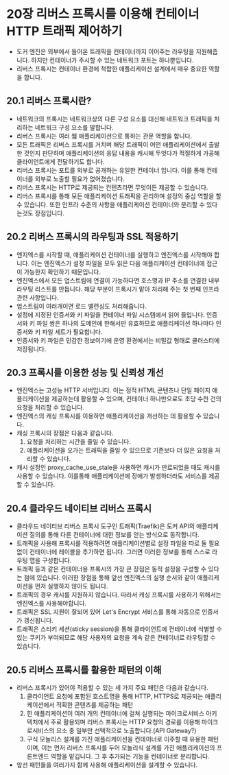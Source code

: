 # 20장 리버스 프록시를 이용해 컨테이너 HTTP 트래픽 제어하기

* 도커 엔진은 외부에서 들어온 트래픽을 컨테이너까지 이어주는 라우팅을 지원해줍니다. 하지만 컨테이너가 주시할 수 있는 네트워크 포트는 하나뿐입니다.
* 리버스 프록시는 컨테이너 환경에 적합한 애플리케이션 설계에서 매우 중요한 역할을 합니다.

## 20.1 리버스 프록시란?

* 네트워크의 프록시는 네트워크상의 다른 구성 요소를 대신해 네트워크 트래픽을 처리하는 네트워크 구성 요소를 말합니다.
* 리버스 프록시는 여러 웹 애플리케이션으로 통하는 관문 역할을 합니다.
* 모든 트래픽은 리버스 프록시를 거치며 해당 트래픽이 어떤 애플리케이션에서 출발한 것인지 판단하며 애플리케이션의 응답 내용을 캐시해 두엇다가 적절하게 가공해 클라이언트에게 전달하기도 합니다.
* 리버스 프록시는 포트를 외부로 공개하는 유일한 컨테이너 입니다. 이를 통해 컨테이너를 외부로 노출할 필요가 없어졌습니다.
* 리버스 프록시는 HTTP로 제공되는 컨텐츠라면 무엇이든 제공할 수 있습니다.
* 리버스 프록시를 통해 모든 애플리케이션 트래픽을 관리하며 설정의 중심 역할을 할 수 있습니다. 또한 인프라 수준의 사항을 애플리케이션 컨테이너와 분리할 수 있다는것도 장점입니다.

## 20.2 리버스 프록시의 라우팅과 SSL 적용하기

* 엔지엑스를 시작할 때, 애플리케이션 컨테이너를 실행하고 엔진엑스를 시작해야 합니다. 이는 엔진엑스가 설정 파일을 모두 읽은 다음 애플리케이션 컨테이너에 접근이 가능한지 확인하기 때문입니다.
* 엔진엑스에서 모든 업스트림에 연결이 가능하다면 호스명과 IP 주소를 연결한 내부 라우팅 리스트를 만듭니다. 해당 부분이 프록시가 맡아 처리해 주는 첫 번째 인프라 관련 사항입니다.
* 업스트림이 여러개이면 로드 밸런싱도 처리해줍니다.
* 설정에 지정된 인증서와 키 파일을 컨테이너 파일 시스템에서 읽어 들입니다. 인증서와 키 파일 쌍은 하나의 도메인에 한해서만 유효하므로 애플리케이션 하나마다 인증서와 키 파일 세트가 필요합니다.
* 인증서와 키 파일은 민감한 정보이기에 운영 환경에서는 비밀값 형태로 클러스터에 저장됩니다.

## 20.3 프록시를 이용한 성능 및 신뢰성 개선

* 엔진엑스는 고성능 HTTP 서버입니다. 이는 정적 HTML 콘텐츠나 단일 페이지 애플리케이션을 제공하는데 활용할 수 있으며, 컨테이너 하나만으로도 초당 수천 건의 요청을 처리할 수 있습니다.
* 엔진엑스의 캐싱 프록시를 이용하면 애플리케이션을 개선하는 데 활용할 수 있습니다.
* 캐싱 프록시의 장점은 다음과 같습니다.
  1. 요청을 처리하는 시간을 줄일 수 있습니다.
  2. 애플리케이션을 오가는 트래픽을 줄일 수 있으므로 기존보다 더 많은 요청을 처리할 수 있습니다.
* 캐시 설정인 proxy_cache_use_stale을 사용하면 캐시가 만료되었을 때도 캐시를 사용할 수 있습니다. 이를통해 애플리케이션에 장애가 발생하더라도 서비스를 제공할 수 있습니다.

## 20.4 클라우드 네이티브 리버스 프록시

* 클라우드 네이티브 리버스 프록시 도구인 트래픽(Traefik)은 도커 API의 애플리케이션 질의를 통해 다른 컨테이너에 대한 정보를 얻는 방식으로 동작합니다.
* 트래픽을 사용해 프록시를 적용하려면 애플리케이션별로 설정 파일을 따로 둘 필요 없이 컨테이너에 레이블을 추가하면 됩니다. 그러면 이러한 정보를 통해 스스로 라우팅 맵을 구성합니다.
* 트래픽 등과 같은 컨테이너용 프록시의 가장 큰 장점은 동적 설정을 구성할 수 있다는 점에 있습니다. 이러한 장점을 통해 앞선 엔진엑스의 실행 순서와 같이 애플리케이션을 먼저 실행하지 않아도 됩니다.
* 트래픽의 경우 캐시를 지원하지 않습니다. 따라서 캐싱 프록시를 사용하기 위해서는 엔진엑스를 사용해야합니다.
* 트래픽은 SSL 지원이 잘되어 있어 Let's Encrypt 서비스를 통해 자동으로 인증서가 갱신됩니다.
* 트래픽은 스티키 세션(sticky session)을 통해 클라이언트에 컨테이너에 식별할 수 있는 쿠키가 부여되므로 해당 사용자의 요청을 계속 같은 컨테이너로 라우팅할 수 있습니다.

## 20.5 리버스 프록시를 활용한 패턴의 이해

* 리버스 프록시가 있어야 적용할 수 있는 세 가지 주요 패턴은 다음과 같습니다.
  1. 클라이언트 요청에 포함된 호스트명을 통해 HTTP, HTTPS로 제공되는 애플리케이션에서 적확한 콘텐츠를 제공하는 패턴
  2. 한 애플리케이션이 여러 개의 컨테이너에 걸쳐 실행되는 마이크로서비스 아키텍처에서 주로 활용되며 리버스 프록시는 HTTP 요청의 경로를 이용해 마이크로서비스의 요소 중 일부만 선택적으로 노출합니다.(API Gateway?)
  3. 구식 모놀리스 설계를 가진 애플리케이션을 컨테이너로 이주할 때 유용한 패턴이며, 이는 먼저 리버스 프록시를 두어 모놀리식 설계를 가진 애플리케이션의 프론트엔드 역할을 맡깁니다. 그 후 추가되는 기능을 컨테이너로 분리합니다.
* 앞선 패턴들을 여러가지 함께 사용해 애플리케이션을 설계할 수 있습니다.